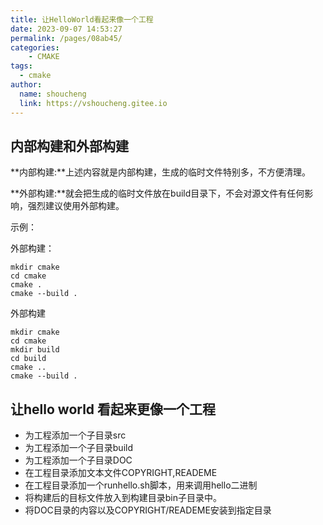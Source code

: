 ```yaml
---
title: 让HelloWorld看起来像一个工程
date: 2023-09-07 14:53:27
permalink: /pages/08ab45/
categories: 
    - CMAKE
tags: 
  - cmake
author: 
  name: shoucheng
  link: https://vshoucheng.gitee.io
---
```


## 内部构建和外部构建

**内部构建:**上述内容就是内部构建，生成的临时文件特别多，不方便清理。

**外部构建:**就会把生成的临时文件放在build目录下，不会对源文件有任何影响，强烈建议使用外部构建。

示例：

外部构建：

```
mkdir cmake
cd cmake 
cmake .
cmake --build .
```

外部构建

```
mkdir cmake
cd cmake 
mkdir build
cd build
cmake ..
cmake --build .
```

## 让hello world 看起来更像一个工程

- 为工程添加一个子目录src
- 为工程添加一个子目录build
- 为工程添加一个子目录DOC
- 在工程目录添加文本文件COPYRIGHT,READEME
- 在工程目录添加一个runhello.sh脚本，用来调用hello二进制
- 将构建后的目标文件放入到构建目录bin子目录中。
- 将DOC目录的内容以及COPYRIGHT/READEME安装到指定目录